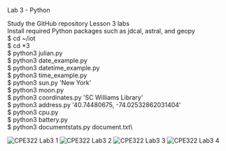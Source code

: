 Lab 3 - Python

Study the GitHub repository Lesson 3 labs\
Install required Python packages such as jdcal, astral, and geopy\
$ cd ~/iot\
$ cd *3\
$ python3 julian.py\
$ python3 date_example.py\
$ python3 datetime_example.py\
$ python3 time_example.py\
$ python3 sun.py 'New York'\
$ python3 moon.py\
$ python3 coordinates.py 'SC Williams Library'\
$ python3 address.py '40.74480675, -74.02532862031404'\
$ python3 cpu.py\
$ python3 battery.py\
$ python3 documentstats.py document.txt\

![CPE322 Lab3 1](https://github.com/nicholaspiotrowski/CPE-322/assets/71047019/79cd2bf1-c24a-440e-96dd-583624e4d73a)
![CPE322 Lab3 2](https://github.com/nicholaspiotrowski/CPE-322/assets/71047019/884c0bb2-3d16-4e1e-bf99-e4100d94cd02)
![CPE322 Lab3 3](https://github.com/nicholaspiotrowski/CPE-322/assets/71047019/755d91b1-2ca7-430f-8391-25060064f935)
![CPE322 Lab3 4](https://github.com/nicholaspiotrowski/CPE-322/assets/71047019/9f781c0a-5310-4d76-9391-0dc842244b41)
